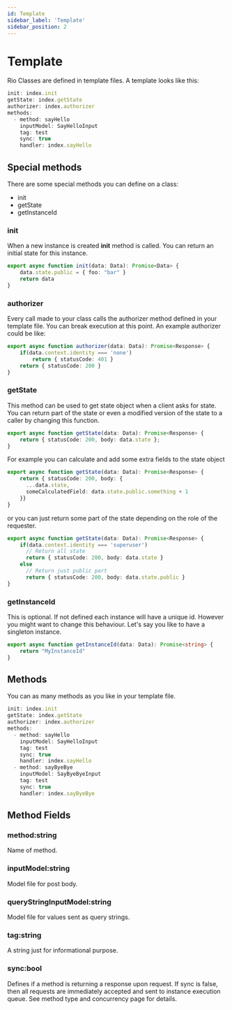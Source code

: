 ```yaml
---
id: Template
sidebar_label: 'Template'
sidebar_position: 2
---
```


# Template

Rio Classes are defined in template files. A template looks like this:

```typescript
init: index.init
getState: index.getState
authorizer: index.authorizer
methods:
  - method: sayHello
    inputModel: SayHelloInput
    tag: test
    sync: true
    handler: index.sayHello
```

## Special methods

There are some special methods you can define on a class:

- init
- getState
- getInstanceId

### init

When a new instance is created __init__ method is called. You can return an initial state for this instance.

```typescript
export async function init(data: Data): Promise<Data> {
    data.state.public = { foo: "bar" }
    return data
}
```

### authorizer

Every call made to your class calls the authorizer method defined in your template file. You can break execution at this point. An example authorizer could be like:

```typescript
export async function authorizer(data: Data): Promise<Response> {
    if(data.context.identity === 'none') 
        return { statusCode: 401 }
    return { statusCode: 200 }
}
```

### getState

This method can be used to get state object when a client asks for state. You can return part of the state or even a modified version of the state to a caller by changing this function. 

```typescript
export async function getState(data: Data): Promise<Response> {
    return { statusCode: 200, body: data.state };
}
```

For example you can calculate and add some extra fields to the state object

```typescript
export async function getState(data: Data): Promise<Response> {
    return { statusCode: 200, body: {
      ...data.state,
      someCalculatedField: data.state.public.something + 1
    }}
}
```

or you can just return some part of the state depending on the role of the requester.

```typescript
export async function getState(data: Data): Promise<Response> {
    if(data.context.identity === 'superuser')
      // Return all state
      return { statusCode: 200, body: data.state }
    else 
      // Return just public part
      return { statusCode: 200, body: data.state.public }
}
```

### getInstanceId

This is optional. If not defined each instance will have a unique id. However you might want to change this behaviour. Let's say you like to have a singleton instance.

```typescript
export async function getInstanceId(data: Data): Promise<string> {
    return "MyInstanceId"
}
```


## Methods

You can as many methods as you like in your template file.

```typescript
init: index.init
getState: index.getState
authorizer: index.authorizer
methods:
  - method: sayHello
    inputModel: SayHelloInput
    tag: test
    sync: true
    handler: index.sayHello
  - method: sayByeBye
    inputModel: SayByeByeInput
    tag: test
    sync: true
    handler: index.sayByeBye
```

## Method Fields

### method:string

Name of method. 

### inputModel:string

Model file for post body.

### queryStringInputModel:string

Model file for values sent as query strings.

### tag:string

A string just for informational purpose.

### sync:bool

Defines if a method is returning a response upon request. If sync is false, then all requests are immediately accepted and sent to instance execution queue. See method type and concurrency page for details.